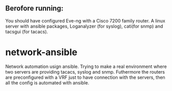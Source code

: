 ## Berofore running:
You should have configured Eve-ng with a Cisco 7200 family router.
A linux server with ansible packages, Loganalyzer (for syslog), cati(for snmp) and tacsgui (for tacacs).

# network-ansible
Network automation usign ansible. Trying to make a real environment where two servers are providing tacacs, syslog and snmp. Futhermore the routers are preconfigured with a VRF just to have connection with the servers, then all the config is automated with ansible.
